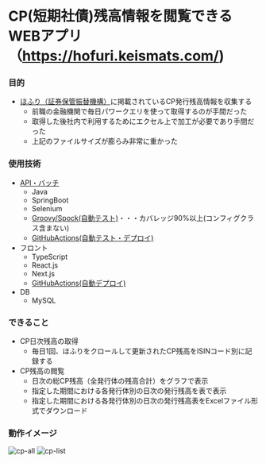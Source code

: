 # CP(短期社債)残高情報を閲覧できるWEBアプリ（https://hofuri.keismats.com/)

### 目的
- [ほふり（証券保管振替機構）](https://www.jasdec.com/description/cp/cpmei.html?hakkoushaMei=&isinCode=&boshuuKubun=&hoshouKubun=&s=true)に掲載されているCP発行残高情報を収集する
  - 前職の金融機関で毎日パワークエリを使って取得するのが手間だった
  - 取得した後社内で利用するためにエクセル上で加工が必要であり手間だった
  - 上記のファイルサイズが膨らみ非常に重かった
  
### 使用技術  
- [API・バッチ](https://github.com/k-matsumoto-214/hofuricp-be)
  - Java
  - SpringBoot
  - Selenium
  - [Groovy/Spock(自動テスト)](https://github.com/k-matsumoto-214/hofuricp-be/tree/main/src/test/groovy/com/hofuri/cp)・・・カバレッジ90%以上(コンフィグクラス含まない)
  - [GitHubActions(自動テスト・デプロイ)](https://github.com/k-matsumoto-214/hofuricp-be/actions)
- フロント
  - TypeScript
  - React.js
  - Next.js
  - [GitHubActions(自動デプロイ)](https://github.com/k-matsumoto-214/hofuricp-fe/actions)
- DB
  - MySQL

### できること
- CP日次残高の取得
  - 毎日1回、ほふりをクロールして更新されたCP残高をISINコード別に記録する
- CP残高の閲覧
  - 日次の総CP残高（全発行体の残高合計）をグラフで表示
  - 指定した期間における各発行体別の日次の発行残高を表で表示
  - 指定した期間における各発行体別の日次の発行残高表をExcelファイル形式でダウンロード

### 動作イメージ
![cp-all](https://github.com/k-matsumoto-214/hofuricp-fe/assets/91876695/1a4f8b0e-066b-4de9-9c8f-c6e3ce3ddb64)
![cp-list](https://github.com/k-matsumoto-214/hofuricp-fe/assets/91876695/15794428-97bd-4b88-a8fb-14575b84e737)



